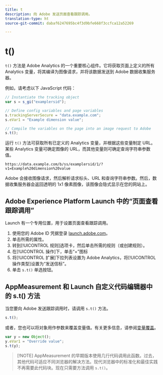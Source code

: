 ```yaml
---
title: t
description: 向 Adobe 发送页面查看跟踪调用。
translation-type: ht
source-git-commit: dabaf6247695bc4f3d9bfe668f3ccfca12a52269

---
```



# t()

`t()` 方法是 Adobe Analytics 的一个重要核心组件。它将获取页面上定义的所有 Analytics 变量，将其编译为图像请求，并将该数据发送到 Adobe 数据收集服务器。

例如，请考虑以下 JavaScript 代码：

```js
// Instantiate the tracking object
var s = s_gi("examplersid");

// Define config variables and page variables
s.trackingServerSecure = "data.example.com";
s.eVar1 = "Example dimension value";

// Compile the variables on the page into an image request to Adobe
s.t();
```

运行 `t()` 方法可获取所有已定义的 Analytics 变量，并根据这些变量制定 URL。某些 Analytics 变量可确定图像的 URL，而其他变量则可确定查询字符串参数值。

```text
https://data.example.com/b/ss/examplersid/1/?v1=Example%20dimension%20value
```

Adobe 会接收图像请求，然后解析请求标头、URL 和查询字符串参数。然后，数据收集服务器会返回透明的 1x1 像素图像，该图像会隐式显示在您的网站上。

## Adobe Experience Platform Launch 中的“页面查看跟踪调用”

Launch 有一个专用位置，用于设置页面查看跟踪调用。

1. 使用您的 Adobe ID 凭据登录 [launch.adobe.com](https://launch.adobe.com)。
2. 单击所需的属性。
3. 转到[!UICONTROL 规则]选项卡，然后单击所需的规则（或创建规则）。
4. 在[!UICONTROL 操作]下，单击“+”图标
5. 将[!UICONTROL 扩展]下拉列表设置为 Adobe Analytics，将[!UICONTROL 操作类型]设置为“发送信标”。
6. 单击 `s.t()` 单选按钮。

## AppMeasurement 和 Launch 自定义代码编辑器中的 s.t() 方法

当您要向 Adobe 发送跟踪调用时，请调用 `s.t()` 方法。

```js
s.t();
```

或者，您也可以将对象用作参数来覆盖变量值。有关更多信息，请参阅[变量覆盖](../../js/overrides.md)。

```js
var y = new Object();
y.eVar1 = "Override value";
s.t(y);
```

>[!NOTE] AppMeasurement 的早期版本使用几行代码调用此函数。过去，其他代码可适应不同浏览器的解决方法。现代浏览器中的标准化和最佳实践不再需要此代码块。现在只需要方法调用 `s.t()`。
